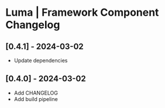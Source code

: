 # Luma | Framework Component Changelog

## [0.4.1] - 2024-03-02
- Update dependencies

## [0.4.0] - 2024-03-02
- Add CHANGELOG
- Add build pipeline